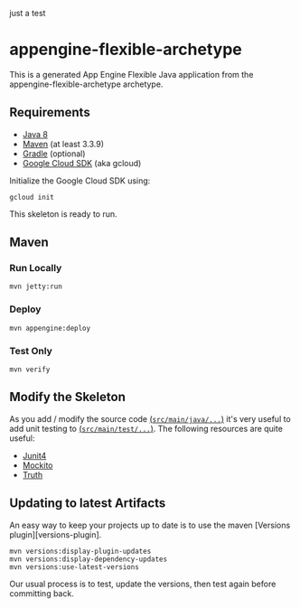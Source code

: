 just a test

appengine-flexible-archetype
============================

This is a generated App Engine Flexible Java application from the appengine-flexible-archetype archetype.

## Requirements

* [Java 8](http://www.oracle.com/technetwork/java/javase/downloads/index.html)
* [Maven](https://maven.apache.org/download.cgi) (at least 3.3.9)
* [Gradle](https://gradle.org/gradle-download/) (optional)
* [Google Cloud SDK](https://cloud.google.com/sdk/) (aka gcloud)

Initialize the Google Cloud SDK using:

    gcloud init

This skeleton is ready to run.

## Maven

### Run Locally

    mvn jetty:run

### Deploy

    mvn appengine:deploy

### Test Only

    mvn verify

## Modify the Skeleton

As you add / modify the source code [(`src/main/java/...`)](src/main/java/) it's very useful to add unit testing
to [(`src/main/test/...`)](src/main/test/).  The following resources are quite useful:

* [Junit4](http://junit.org/junit4/)
* [Mockito](http://mockito.org/)
* [Truth](http://google.github.io/truth/)

## Updating to latest Artifacts

An easy way to keep your projects up to date is to use the maven [Versions plugin][versions-plugin].

    mvn versions:display-plugin-updates
    mvn versions:display-dependency-updates
    mvn versions:use-latest-versions

Our usual process is to test, update the versions, then test again before committing back.

[plugin]: http://www.mojohaus.org/versions-maven-plugin/

